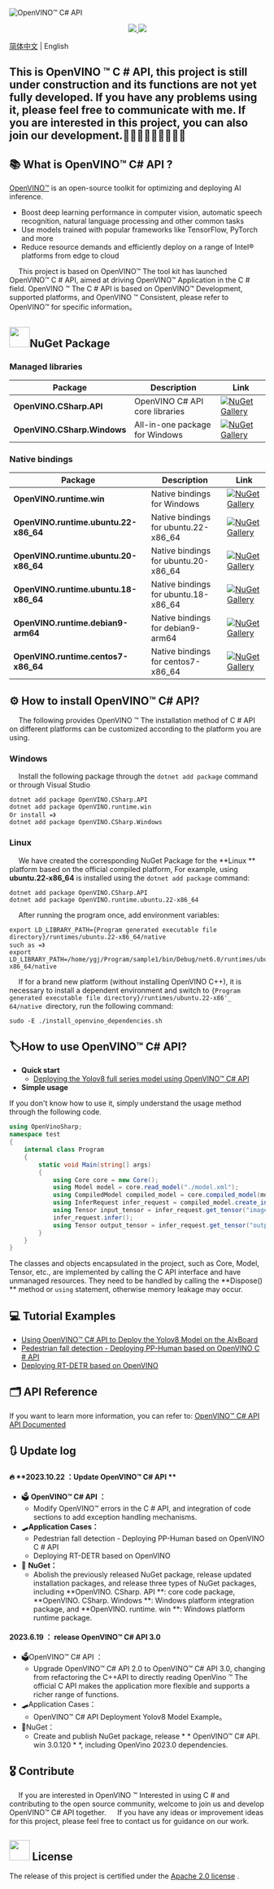 ![OpenVINO™ C# API](https://socialify.git.ci/guojin-yan/OpenVINO-CSharp-API/image?description=1&descriptionEditable=💞%20OpenVINO%20wrapper%20for%20.NET💞%20&forks=1&issues=1&logo=https%3A%2F%2Fs2.loli.net%2F2023%2F01%2F26%2FylE1K5JPogMqGSW.png&name=1&owner=1&pattern=Circuit%20Board&pulls=1&stargazers=1&theme=Light)

<p align="center">    
    <a href="./LICENSE.txt">
        <img src="https://img.shields.io/github/license/guojin-yan/openvinosharp.svg">
    </a>    
    <a >
        <img src="https://img.shields.io/badge/Framework-.NET5.0%2C%20.NET6.0%2C%20.NET48-pink.svg">
    </a>    
</p>

[简体中文](README_cn.md) | English

## This is OpenVINO ™  C # API, this project is still under construction and its functions are not yet fully developed. If you have any problems using it, please feel free to communicate with me. If you are interested in this project, you can also join our development.🥰🥰🥰🥰🥰🥰🥰🥰🥰

## 📚 What is OpenVINO™ C# API ?

[OpenVINO™](www.openvino.ai)  is an open-source toolkit for optimizing and deploying AI inference.

- Boost deep learning performance in computer vision, automatic speech recognition, natural language processing and other common tasks
- Use models trained with popular frameworks like TensorFlow, PyTorch and more
- Reduce resource demands and efficiently deploy on a range of Intel® platforms from edge to cloud

&emsp;    This project is based on OpenVINO™ The tool kit has launched OpenVINO™  C # API, aimed at driving OpenVINO™ Application in the C # field. OpenVINO ™  The C # API is based on OpenVINO™  Development, supported platforms, and OpenVINO ™  Consistent, please refer to OpenVINO™ for specific information。

## <img title="NuGet" src="https://s2.loli.net/2023/08/08/jE6BHu59L4WXQFg.png" alt="" width="40">NuGet Package

### Managed libraries

| Package                     | Description                    | Link                                                         |
| --------------------------- | ------------------------------ | ------------------------------------------------------------ |
| **OpenVINO.CSharp.API**     | OpenVINO C# API core libraries | [![NuGet Gallery ](https://badge.fury.io/nu/OpenVINO.CSharp.API.svg)](https://www.nuget.org/packages/OpenVINO.CSharp.API/) |
| **OpenVINO.CSharp.Windows** | All-in-one package for Windows | [![NuGet Gallery ](https://badge.fury.io/nu/OpenVINO.CSharp.Windows.svg)](https://www.nuget.org/packages/OpenVINO.CSharp.Windows/) |

### Native bindings

| Package                               | Description                          | Link                                                         |
| ------------------------------------- | ------------------------------------ | ------------------------------------------------------------ |
| **OpenVINO.runtime.win**              | Native bindings for Windows          | [![NuGet Gallery ](https://badge.fury.io/nu/OpenVINO.runtime.win.svg)](https://www.nuget.org/packages/OpenVINO.runtime.win/) |
| **OpenVINO.runtime.ubuntu.22-x86_64** | Native bindings for ubuntu.22-x86_64 | [![NuGet Gallery ](https://badge.fury.io/nu/OpenVINO.runtime.ubuntu.22-x86_64.svg)](https://www.nuget.org/packages/OpenVINO.runtime.ubuntu.22-x86_64/) |
| **OpenVINO.runtime.ubuntu.20-x86_64** | Native bindings for ubuntu.20-x86_64 | [![NuGet Gallery ](https://badge.fury.io/nu/OpenVINO.runtime.ubuntu.20-x86_64.svg)](https://www.nuget.org/packages/OpenVINO.runtime.ubuntu.20-x86_64/) |
| **OpenVINO.runtime.ubuntu.18-x86_64** | Native bindings for ubuntu.18-x86_64 | [![NuGet Gallery ](https://badge.fury.io/nu/OpenVINO.runtime.ubuntu.18-x86_64.svg)](https://www.nuget.org/packages/OpenVINO.runtime.ubuntu.18-x86_64/) |
| **OpenVINO.runtime.debian9-arm64**    | Native bindings for debian9-arm64    | [![NuGet Gallery ](https://badge.fury.io/nu/OpenVINO.runtime.win.svg)](https://www.nuget.org/packages/OpenVINO.runtime.win/) |
| **OpenVINO.runtime.centos7-x86_64**   | Native bindings for centos7-x86_64   | [![NuGet Gallery ](https://badge.fury.io/nu/OpenVINO.runtime.centos7-x86_64.svg)](https://www.nuget.org/packages/OpenVINO.runtime.centos7-x86_64/) |

## ⚙ How to install OpenVINO™ C# API?

&emsp;    The following provides OpenVINO ™  The installation method of C # API on different platforms can be customized according to the platform you are using.

### 	**Windows**

&emsp;    Install the following package through the ``dotnet add package`` command or through Visual Studio

```shell
dotnet add package OpenVINO.CSharp.API
dotnet add package OpenVINO.runtime.win
Or install =》
dotnet add package OpenVINO.CSharp.Windows
```

### 	**Linux**

&emsp;    We have created the corresponding NuGet Package for the **Linux ** platform based on the official compiled platform,  For example, using **ubuntu.22-x86_64**  is installed using the ``dotnet add package`` command:

```shell
dotnet add package OpenVINO.CSharp.API
dotnet add package OpenVINO.runtime.ubuntu.22-x86_64
```

&emsp;    After running the program once, add environment variables:

```
export LD_LIBRARY_PATH={Program generated executable file directory}/runtimes/ubuntu.22-x86_64/native
such as =》
export LD_LIBRARY_PATH=/home/ygj/Program/sample1/bin/Debug/net6.0/runtimes/ubuntu.22-x86_64/native
```

&emsp;    If for a brand new platform (without installing OpenVINO C++), it is necessary to install a dependent environment and switch to ``{Program generated executable file directory}/runtimes/ubuntu.22-x86'_ 64/native ``directory, run the following command:

```shell
sudo -E ./install_openvino_dependencies.sh
```

## 🏷How to use OpenVINO™ C# API?

- **Quick start**
  - [Deploying the Yolov8 full series model using OpenVINO™ C# API](demos/yolov8/README.md)
- **Simple usage**

If you don't know how to use it, simply understand the usage method through the following code.

```c#
using OpenVinoSharp;
namespace test
{
    internal class Program
    {
        static void Main(string[] args)
        {
            using Core core = new Core();
            using Model model = core.read_model("./model.xml");
            using CompiledModel compiled_model = core.compiled_model(model, "AUTO");
            using InferRequest infer_request = compiled_model.create_infer_request();
            using Tensor input_tensor = infer_request.get_tensor("images");
            infer_request.infer();
            using Tensor output_tensor = infer_request.get_tensor("output0");
        }
    }
}
```

The classes and objects encapsulated in the project, such as Core, Model, Tensor, etc., are implemented by calling the C API interface and have unmanaged resources. They need to be handled by calling the **Dispose() ** method or `using` statement, otherwise memory leakage may occur.

## 💻 Tutorial Examples

- [Using OpenVINO™ C# API to Deploy the Yolov8 Model on the AIxBoard](tutorial_examples/AlxBoard_deploy_yolov8/README.md)
- [Pedestrian fall detection - Deploying PP-Human based on OpenVINO C # API](tutorial_examples\PP-Human_Fall_Detection\README.md) 
- [Deploying RT-DETR based on OpenVINO](https://github.com/guojin-yan/RT-DETR-OpenVINO)

## 🗂 API Reference

If you want to learn more information, you can refer to: [OpenVINO™ C# API API Documented](https://guojin-yan.github.io/OpenVINO-CSharp-API.docs/index.html)

## 🔃 Update log

#### 🔥 **2023.10.22 ：Update OpenVINO™ C# API **

- 🗳 **OpenVINO™ C# API ：**
  - Modify OpenVINO™  errors in the C # API, and integration of code sections to add exception handling mechanisms.
- 🛹**Application Cases：**
  - Pedestrian fall detection - Deploying PP-Human based on OpenVINO C # API
  - Deploying RT-DETR based on OpenVINO
- 🔮 **NuGet：**
  - Abolish the previously released NuGet package, release updated installation packages, and release three types of NuGet packages, including **OpenVINO. CSharp. API **: core code package, **OpenVINO. CSharp. Windows **: Windows platform integration package, and **OpenVINO. runtime. win **: Windows platform runtime package.

####  **2023.6.19 ： release OpenVINO™ C# API 3.0**

- 🗳OpenVINO™ C# API ：
  - Upgrade OpenVINO™ C# API 2.0 to OpenVINO™ C# API 3.0, changing from refactoring the C++API to directly reading OpenVino ™ The official C API makes the application more flexible and supports a richer range of functions.
- 🛹Application Cases：
  - OpenVINO™ C# API Deployment Yolov8 Model Example。
- 🔮NuGet：
  - Create and publish NuGet package, release * * OpenVINO™ C# API. win 3.0.120 * *, including OpenVino 2023.0 dependencies.

## 🎖 Contribute

&emsp; If you are interested in OpenVINO ™  Interested in using C # and contributing to the open source community, welcome to join us and develop OpenVINO™ C# API together.
&emsp; If you have any ideas or improvement ideas for this project, please feel free to contact us for guidance on our work.

## <img title="" src="https://s2.loli.net/2023/08/08/cijB2K9aDvthEQA.png" alt="" width="40"> License

The release of this project is certified under the [Apache 2.0 license](https://github.com/guojin-yan/OpenVINO-CSharp-API/blob/csharp3.0/LICENSE.txt) .
